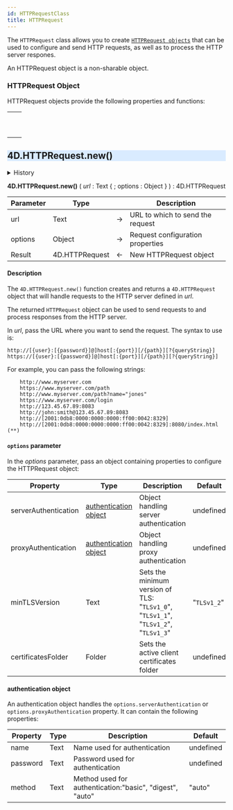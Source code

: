 ```yaml
---
id: HTTPRequestClass
title: HTTPRequest
---
```




The `HTTPRequest` class allows you to create [`HTTPRequest objects`](#httprequest-object) that can be used to configure and send  HTTP requests, as well as to process the HTTP server respones. 

An HTTPRequest object is a non-sharable object. 


### HTTPRequest Object

HTTPRequest objects provide the following properties and functions:

||
|---|
|[<!-- INCLUDE #4D.HTTPRequest.new().Syntax -->](#4d-httprequest-new)<p>&nbsp;&nbsp;&nbsp;&nbsp;<!-- INCLUDE #4D.HTTPRequest.new().Summary -->|



<!-- REF #4D.HTTPRequest.new().Desc -->
## 4D.HTTPRequest.new()

<details><summary>History</summary>
|Version|Changes|
|---|---|
|v19 R6|Added|
</details>

<!-- REF #4D.HTTPRequest.new().Syntax -->
**4D.HTTPRequest.new()** ( *url* : Text { ; options : Object } ) : 4D.HTTPRequest<!-- END REF -->

<!-- REF #4D.HTTPRequest.new().Params -->
|Parameter|Type||Description|
|---------|--- |:---:|------|
|url|Text|->|URL to which to send the request|
|options|Object|->|Request configuration properties|
|Result|4D.HTTPRequest|<-|New HTTPRequest object|
<!-- END REF -->


#### Description

The `4D.HTTPRequest.new()` function <!-- REF #4D.HTTPRequest.new().Summary -->creates and returns a `4D.HTTPRequest` object that will handle requests to the HTTP server defined in *url*<!-- END REF -->. 

The returned `HTTPRequest` object can be used to send requests to and process responses from the HTTP server. 

In *url*, pass the URL where you want to send the request. The syntax to use is:

```
http://[{user}:[{password}]@]host[:{port}][/{path}][?{queryString}]
https://[{user}:[{password}]@]host[:{port}][/{path}][?{queryString}]
```

For example, you can pass the following strings:

```
    http://www.myserver.com
    https://www.myserver.com/path
    http://www.myserver.com/path?name="jones"
    https://www.myserver.com/login
    http://123.45.67.89:8083
    http://john:smith@123.45.67.89:8083
    http://[2001:0db8:0000:0000:0000:ff00:0042:8329]
    http://[2001:0db8:0000:0000:0000:ff00:0042:8329]:8080/index.html (**)
```

#### `options` parameter

In the *options* parameter, pass an object containing properties to configure the HTTPRequest object:

|Property|Type|Description|Default|
|---|---|---|---|
|serverAuthentication|[authentication object](#authentication-object)|Object handling server authentication|undefined|
|proxyAuthentication|[authentication object](#authentication-object)|Object handling proxy authentication|undefined|
|minTLSVersion|Text|Sets the minimum version of TLS: "`TLSv1_0`", "`TLSv1_1`", "`TLSv1_2`", "`TLSv1_3`"|"`TLSv1_2`"|
|certificatesFolder|Folder|Sets the active client certificates folder|undefined|

#### authentication object

An authentication object handles the `options.serverAuthentication` or `options.proxyAuthentication` property. It can contain the following properties:

|Property|Type|Description|Default|
|---|---|---|---|
|name|Text|Name used for authentication|undefined|
|password|Text|Password used for authentication|undefined|
|method|Text|Method used for authentication:"basic", "digest", "auto"|"auto"|

<!-- END REF -->


<style> h2 { background: #d9ebff;}</style>
